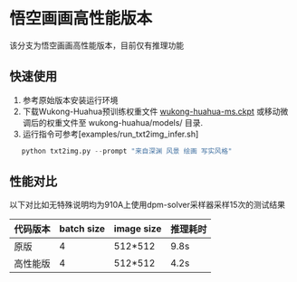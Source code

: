 
# 悟空画画高性能版本

该分支为悟空画画高性能版本，目前仅有推理功能

## 快速使用

   1. 参考原始版本安装运行环境
   2. 下载Wukong-Huahua预训练权重文件 [wukong-huahua-ms.ckpt](https://download.mindspore.cn/toolkits/minddiffusion/wukong-huahua/wukong-huahua-ms.ckpt) 或移动微调后的权重文件至 wukong-huahua/models/ 目录.
   3. 运行指令可参考[examples/run_txt2img_infer.sh]

   ```python
      python txt2img.py --prompt "来自深渊 风景 绘画 写实风格"
   ```

## 性能对比

以下对比如无特殊说明均为910A上使用dpm-solver采样器采样15次的测试结果

|  代码版本 | batch size | image size  |  推理耗时 |
|  -  |  -  |  -  |  -  |
|  原版  |  4  |  512*512  |  9.8s   |
|  高性能版 |  4  |  512*512  |  4.2s   |
